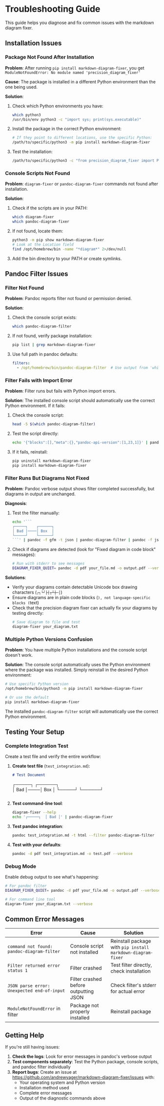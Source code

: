 # Troubleshooting Guide

This guide helps you diagnose and fix common issues with the markdown diagram fixer.

## Installation Issues

### Package Not Found After Installation

**Problem**: After running `pip install markdown-diagram-fixer`, you get `ModuleNotFoundError: No module named 'precision_diagram_fixer'`

**Cause**: The package is installed in a different Python environment than the one being used.

**Solution**:
1. Check which Python environments you have:
   ```bash
   which python3
   /usr/bin/env python3 -c "import sys; print(sys.executable)"
   ```

2. Install the package in the correct Python environment:
   ```bash
   # If they point to different locations, use the specific Python:
   /path/to/specific/python3 -m pip install markdown-diagram-fixer
   ```

3. Test the installation:
   ```bash
   /path/to/specific/python3 -c "from precision_diagram_fixer import PrecisionDiagramFixer; print('SUCCESS')"
   ```

### Console Scripts Not Found

**Problem**: `diagram-fixer` or `pandoc-diagram-fixer` commands not found after installation.

**Solution**:
1. Check if the scripts are in your PATH:
   ```bash
   which diagram-fixer
   which pandoc-diagram-fixer
   ```

2. If not found, locate them:
   ```bash
   python3 -m pip show markdown-diagram-fixer
   # Look at the Location field
   find /opt/homebrew/bin -name "*diagram*" 2>/dev/null
   ```

3. Add the bin directory to your PATH or create symlinks.

## Pandoc Filter Issues

### Filter Not Found

**Problem**: Pandoc reports filter not found or permission denied.

**Solution**:
1. Check the console script exists:
   ```bash
   which pandoc-diagram-filter
   ```

2. If not found, verify package installation:
   ```bash
   pip list | grep markdown-diagram-fixer
   ```

3. Use full path in pandoc defaults:
   ```yaml
   filters:
     - /opt/homebrew/bin/pandoc-diagram-filter  # Use output from 'which'
   ```

### Filter Fails with Import Error

**Problem**: Filter runs but fails with Python import errors.

**Solution**: The installed console script should automatically use the correct Python environment. If it fails:

1. Check the console script:
   ```bash
   head -5 $(which pandoc-diagram-filter)
   ```

2. Test the script directly:
   ```bash
   echo '{"blocks":[],"meta":{},"pandoc-api-version":[1,23,1]}' | pandoc-diagram-filter
   ```

3. If it fails, reinstall:
   ```bash
   pip uninstall markdown-diagram-fixer
   pip install markdown-diagram-fixer
   ```

### Filter Runs But Diagrams Not Fixed

**Problem**: Pandoc verbose output shows filter completed successfully, but diagrams in output are unchanged.

**Diagnosis**:
1. Test the filter manually:
   ```bash
   echo '```
   ┌─────┐    ┌──────┐  
   │ Bad │────│ Box  │
   └─────┘    └──────┘
   ```' | pandoc -f gfm -t json | pandoc-diagram-filter | pandoc -f json -t markdown
   ```

2. Check if diagrams are detected (look for "Fixed diagram in code block" messages):
   ```bash
   # Run with stderr to see messages
   DIAGRAM_FIXER_QUIET= pandoc -d pdf your_file.md -o output.pdf --verbose
   ```

**Solutions**:
- Verify your diagrams contain detectable Unicode box drawing characters (`┌┐└┘├┤┬┴┼─│`)
- Ensure diagrams are in plain code blocks (```), not language-specific blocks (```text)
- Check that the precision diagram fixer can actually fix your diagrams by testing directly:
  ```bash
  # Save diagram to file and test
  diagram-fixer your_diagram.txt
  ```

### Multiple Python Versions Confusion

**Problem**: You have multiple Python installations and the console script doesn't work.

**Solution**: The console script automatically uses the Python environment where the package was installed. Simply reinstall in the desired Python environment:

```bash
# Use specific Python version
/opt/homebrew/bin/python3 -m pip install markdown-diagram-fixer

# Or use the default
pip install markdown-diagram-fixer
```

The installed `pandoc-diagram-filter` script will automatically use the correct Python environment.

## Testing Your Setup

### Complete Integration Test

Create a test file and verify the entire workflow:

1. **Create test file** (`test_integration.md`):
   ```markdown
   # Test Document
   
   ```
   ┌─────┐    ┌──────┐  
   │ Bad │────│ Box  │
   └─────┘    └──────┘
   ```
   ```

2. **Test command-line tool**:
   ```bash
   diagram-fixer --help
   echo '┌─────┐  │ Bad │' | pandoc-diagram-fixer
   ```

3. **Test pandoc integration**:
   ```bash
   pandoc test_integration.md -t html --filter pandoc-diagram-filter
   ```

4. **Test with your defaults**:
   ```bash
   pandoc -d pdf test_integration.md -o test.pdf --verbose
   ```

### Debug Mode

Enable debug output to see what's happening:

```bash
# For pandoc filter
DIAGRAM_FIXER_QUIET= pandoc -d pdf your_file.md -o output.pdf --verbose

# For command line tool  
diagram-fixer your_diagram.txt --verbose
```

## Common Error Messages

| Error | Cause | Solution |
|-------|-------|----------|
| `command not found: pandoc-diagram-filter` | Console script not installed | Reinstall package with `pip install markdown-diagram-fixer` |
| `Filter returned error status 1` | Filter crashed | Test filter directly, check installation |
| `JSON parse error: Unexpected end-of-input` | Filter crashed before outputting JSON | Check filter's stderr for actual error |
| `ModuleNotFoundError` in filter | Package not properly installed | Reinstall package |

## Getting Help

If you're still having issues:

1. **Check the logs**: Look for error messages in pandoc's verbose output
2. **Test components separately**: Test the Python package, console scripts, and pandoc filter individually  
3. **Report bugs**: Create an issue at https://github.com/andrewyager/markdown-diagram-fixer/issues with:
   - Your operating system and Python version
   - Installation method used
   - Complete error messages
   - Output of the diagnostic commands above